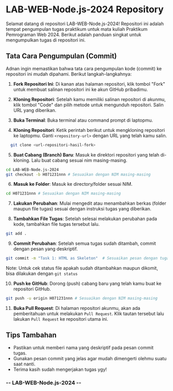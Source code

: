 # LAB-WEB-Node.js-2024 Repository

Selamat datang di repositori LAB-WEB-Node.js-2024! Repositori ini adalah tempat pengumpulan tugas praktikum untuk mata kuliah Praktikum Pemrograman Web 2024. Berikut adalah panduan singkat untuk mengumpulkan tugas di repositori ini.

## Tata Cara Pengumpulan (Commit)

Adnan ingin memastikan bahwa tata cara pengumpulan kode (commit) ke repositori ini mudah dipahami. Berikut langkah-langkahnya:

1. **Fork Repositori Ini**: Di kanan atas halaman repositori, klik tombol "Fork" untuk membuat salinan repositori ini ke akun GitHub pribadimu.

2. **Kloning Repositori**: Setelah kamu memiliki salinan repositori di akunmu, klik tombol "Code" dan pilih metode untuk mengunduh repositori. Salin URL yang diberikan.

3. **Buka Terminal**: Buka terminal atau command prompt di laptopmu.

4. **Kloning Repositori**: Ketik perintah berikut untuk mengkloning repositori ke laptopmu. Ganti `<repository-url>` dengan URL yang telah kamu salin.

```bash
  git clone <url-repositori-hasil-fork>
```

5. **Buat Cabang (Branch) Baru**: Masuk ke direktori repositori yang telah di-kloning. Lalu buat cabang sesuai nim masing-masing.

```bash
cd LAB-WEB-Node.js-2024
git checkout -b H071231nnn # Sesuaikan dengan NIM masing-masing
```

6. **Masuk ke Folder**: Masuk ke directory/folder sesuai NIM.

```bash
cd H071231nnn # Sesuaikan dengan NIM masing-masing
```

7. **Lakukan Perubahan**: Mulai mengedit atau menambahkan berkas (folder maupun file tugas) sesuai dengan instruksi tugas yang diberikan.

8. **Tambahkan File Tugas**: Setelah selesai melakukan perubahan pada kode, tambahkan file tugas tersebut lalu.

```bash
git add .
```

9. **Commit Perubahan**: Setelah semua tugas sudah ditambah, commit dengan pesan yang deskriptif.

```bash
git commit -m "Task 1: HTML as Skeleton"  # Sesuaikan pesan dengan tugas yang kamu kumpulkan
```

Note: Untuk cek status file apakah sudah ditambahkan maupun dikomit, bisa dilakukan dengan `git status`

10. **Push ke GitHub**: Dorong (push) cabang baru yang telah kamu buat ke repositori GitHub.

```bash
git push -u origin H071231nnn # Sesuaikan dengan NIM masing-masing
```

11. **Buka Pull Request**: Di halaman repositori akunmu, akan ada pemberitahuan untuk melakukan `Pull Request`. Klik tautan tersebut lalu lakukan `Pull Request` ke repositori utama ini.

## Tips Tambahan

- Pastikan untuk memberi nama yang deskriptif pada pesan commit tugas.
- Gunakan pesan commit yang jelas agar mudah dimengerti olehmu suatu saat nanti.
- Terima kasih sudah mengerjakan tugas ygy!

### -- LAB-WEB-Node.js-2024 --
